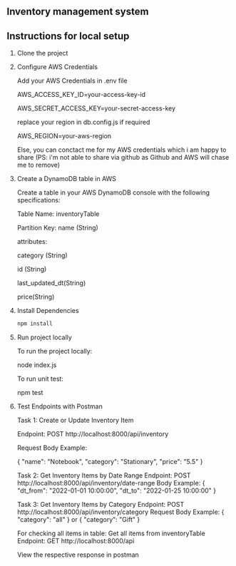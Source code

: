 ## Inventory management system
## Instructions for local setup
1. Clone the project
2. Configure AWS Credentials

    Add your AWS Credentials in .env file 

    AWS_ACCESS_KEY_ID=your-access-key-id

    AWS_SECRET_ACCESS_KEY=your-secret-access-key

    replace your region in db.config.js if required

    AWS_REGION=your-aws-region

    Else, you can conctact me for my AWS credentials which i am happy to share (PS: i'm not able to share via github as Github and AWS will chase me to remove)

3. Create a DynamoDB table in AWS

    Create a table in your AWS DynamoDB console with the following specifications:

    Table Name: inventoryTable

    Partition Key: name (String)

    attributes: 

    category (String)

    id (String)

    last_updated_dt(String)

    price(String)


4. Install Dependencies

    ```sh
    npm install 
    ```

5. Run project locally

    To run the project locally:

    node index.js

    To run unit test:

    npm test

6. Test Endpoints with Postman

    Task 1: Create or Update Inventory Item

    Endpoint: POST http://localhost:8000/api/inventory

    Request Body Example:

    {
    "name": "Notebook",
    "category": "Stationary",
    "price": "5.5"
    }

    Task 2: Get Inventory Items by Date Range
    Endpoint: POST http://localhost:8000/api/inventory/date-range
    Body Example:
    {
    "dt_from": "2022-01-01 10:00:00",
    "dt_to": "2022-01-25 10:00:00"
    }

    Task 3: Get Inventory Items by Category
    Endpoint: POST http://localhost:8000/api/inventory/category
    Request Body Example:
    {
    "category": "all"
    }
    or
    {
    "category": "Gift"
    }

    For checking all items in table: Get all items from inventoryTable
    Endpoint: GET http://localhost:8000/api

    View the respective response in postman